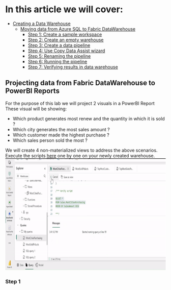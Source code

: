 # In this article we will cover:

* [Creating a Data Warehouse](#creating-a-data-warehouse)
  * [Moving data from Azure SQL to Fabric DataWarehouse](#moving-data-from-azure-sql-to-fabric-datawarehouse)
    * [Step 1: Create a sample workspace](#step-1)
    * [Step 2: Create an empty warehouse](#step-2)
    * [Step 3: Create a data pipeline](#step-3)
    * [Step 4: Use Copy Data Assist wizard](#step-4)
    * [Step 5: Renaming the pipeline](#step-5)
    * [Step 6: Running the pipeline](#step-6)
    * [Step 7: Verifying results in data warehouse](#step-7)

## Projecting data from Fabric DataWarehouse to PowerBI Reports

For the purpose of this lab we will project 2 visuals in a PowerBI Report
These visual will be showing:

* Which product generates most renew and the quantity in which it is sold ?
* Which city generates the most sales amount ?
* Which customer made the highest purchase ?
* Which sales person sold the most ?

We will create 4 non-materialized views to address the above scenarios. Execute the scripts [here](/Assests/WarehouseScripts/) one by one on your newly created warehouse.    
<img src='/Assests/Media/CreatingViews.gif' width='900' height='350'>

### Step 1
